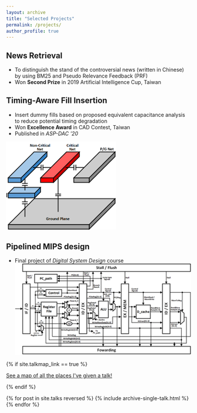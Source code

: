 ```yaml
---
layout: archive
title: "Selected Projects"
permalink: /projects/
author_profile: true
---
```

  
## News Retrieval
* To distinguish the stand of the controversial news (written in Chinese) by using BM25 and Pseudo Relevance Feedback (PRF)
* Won **Second Prize** in 2019 Artificial Intelligence Cup, Taiwan

## Timing-Aware Fill Insertion
* Insert dummy fills based on proposed equivalent capacitance analysis to reduce potential timing degradation
* Won **Excellence Award** in CAD Contest, Taiwan
* Published in *ASP-DAC '20* <br/>
<img src='/images/projects/Dummy_Fill.png' width='300' >

## Pipelined MIPS design
* Final project of *Digital System Design* course <br/>
<img src='/images/projects/DSD_project.png' width='600' > <br/>

{% if site.talkmap_link == true %}

<p style="text-decoration:underline;"><a href="/talkmap.html">See a map of all the places I've given a talk!</a></p>

{% endif %}

{% for post in site.talks reversed %}
  {% include archive-single-talk.html %}
{% endfor %}
